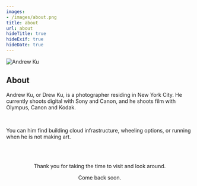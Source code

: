 ```yaml
---
images:
- /images/about.png
title: about
url: about
hideTitle: true
hideExif: true
hideDate: true
---
```


![Andrew Ku](/about.jpg)

## About

Andrew Ku, or Drew Ku, is a photographer residing in New York City. He currently shoots digital with Sony and Canon, and he shoots film with Olympus, Canon and Kodak. 

<br>

You can him find building cloud infrastructure, wheeling options, or running when he is not making art.


<br>
<br>

<div align="center">
	<p>
        Thank you for taking the time to visit and look around. 
	</p>
	<p>
		Come back soon.
	</p>
</div>

